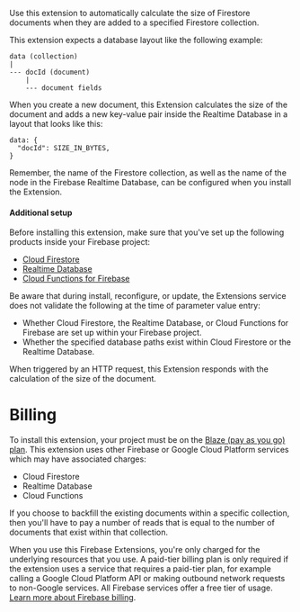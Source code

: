 Use this extension to automatically calculate the size of Firestore documents when they are added to a specified Firestore collection.

This extension expects a database layout like the following example:

    data (collection)
    |
    --- docId (document)
        |
        --- document fields

When you create a new document, this Extension calculates the size of the document and adds a new key-value pair inside the Realtime Database in a layout that looks like this:

    data: {
      "docId": SIZE_IN_BYTES,
    }

Remember, the name of the Firestore collection, as well as the name of the node in the Firebase Realtime Database, can be configured when you install the Extension.

#### Additional setup

Before installing this extension, make sure that you've set up the following products inside your Firebase project:
  * [Cloud Firestore][1]
  * [Realtime Database][2]
  * [Cloud Functions for Firebase][3]

Be aware that during install, reconfigure, or update, the Extensions service does not validate the following at the time of parameter value entry:
  - Whether Cloud Firestore, the Realtime Database, or Cloud Functions for Firebase are set up within your Firebase project.
  - Whether the specified database paths exist within Cloud Firestore or the Realtime Database.

When triggered by an HTTP request, this Extension responds with the calculation of the size of the document.

# Billing

To install this extension, your project must be on the [Blaze (pay as you go) plan][4]. This extension uses other Firebase or Google Cloud Platform services which may have associated charges:

- Cloud Firestore
- Realtime Database
- Cloud Functions

If you choose to backfill the existing documents within a specific collection, then you'll have to pay a number of reads that is equal to the number of documents that exist within that
collection.

When you use this Firebase Extensions, you're only charged for the underlying resources that you use. A paid-tier billing plan is only required if the extension uses a service that requires a paid-tier plan, for example calling a Google Cloud Platform API or making outbound network requests to non-Google services. All Firebase services offer a free tier of usage. [Learn more about Firebase billing][4].

[1]: https://firebase.google.com/docs/firestore/quickstart
[2]: https://firebase.google.com/docs/database/quickstart
[3]: https://firebase.google.com/docs/functions/get-started
[4]: https://firebase.google.com/pricing
